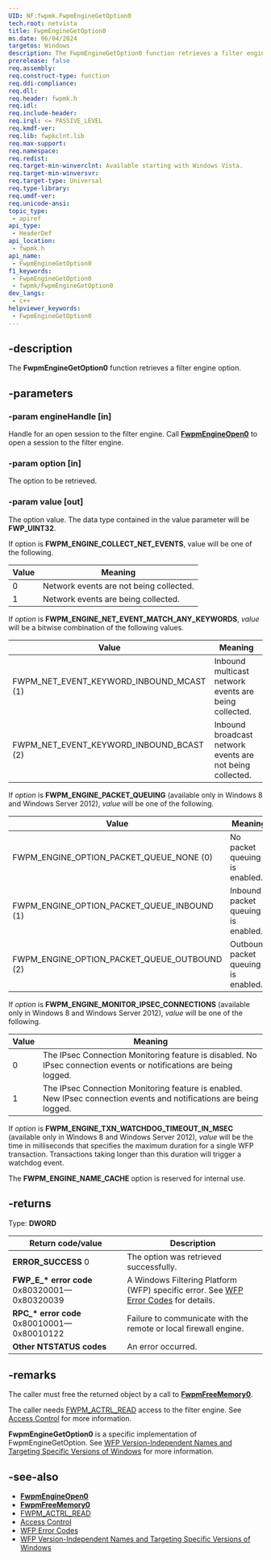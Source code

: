 ```yaml
---
UID: NF:fwpmk.FwpmEngineGetOption0
tech.root: netvista
title: FwpmEngineGetOption0
ms.date: 06/04/2024
targetos: Windows
description: The FwpmEngineGetOption0 function retrieves a filter engine option.
prerelease: false
req.assembly: 
req.construct-type: function
req.ddi-compliance: 
req.dll: 
req.header: fwpmk.h
req.idl: 
req.include-header: 
req.irql: <= PASSIVE_LEVEL
req.kmdf-ver: 
req.lib: fwpkclnt.lib
req.max-support: 
req.namespace: 
req.redist: 
req.target-min-winverclnt: Available starting with Windows Vista.
req.target-min-winversvr: 
req.target-type: Universal
req.type-library: 
req.umdf-ver: 
req.unicode-ansi: 
topic_type:
 - apiref
api_type:
 - HeaderDef
api_location:
 - fwpmk.h
api_name:
 - FwpmEngineGetOption0
f1_keywords:
 - FwpmEngineGetOption0
 - fwpmk/FwpmEngineGetOption0
dev_langs:
 - c++
helpviewer_keywords:
 - FwpmEngineGetOption0
---
```


## -description

The **FwpmEngineGetOption0** function retrieves a filter engine option.

## -parameters

### -param engineHandle [in]

Handle for an open session to the filter engine. Call **[FwpmEngineOpen0](nf-fwpmk-fwpmengineopen0.md)** to open a session to the filter engine.

### -param option [in]

The option to be retrieved.

### -param value [out]

The option value. The data type contained in the value parameter will be **FWP_UINT32**.

If option is **FWPM_ENGINE_COLLECT_NET_EVENTS**, value will be one of the following.

| Value | Meaning |
| ----- | ------- |
| 0     | Network events are not being collected. |
| 1     | Network events are being collected. |

If *option* is **FWPM_ENGINE_NET_EVENT_MATCH_ANY_KEYWORDS**, *value* will be a bitwise combination of the following values.

| Value | Meaning |
| ----- | ------- |
| FWPM_NET_EVENT_KEYWORD_INBOUND_MCAST (1) | Inbound multicast network events are being collected. |
| FWPM_NET_EVENT_KEYWORD_INBOUND_BCAST (2) | Inbound broadcast network events are not being collected. |

If *option* is **FWPM_ENGINE_PACKET_QUEUING** (available only in Windows 8 and Windows Server 2012), *value* will be one of the following.

| Value | Meaning |
| ----- | ------- |
| FWPM_ENGINE_OPTION_PACKET_QUEUE_NONE (0) | No packet queuing is enabled. |
| FWPM_ENGINE_OPTION_PACKET_QUEUE_INBOUND (1) | Inbound packet queuing is enabled. |
| FWPM_ENGINE_OPTION_PACKET_QUEUE_OUTBOUND (2) | Outbound packet queuing is enabled. |

If *option* is **FWPM_ENGINE_MONITOR_IPSEC_CONNECTIONS** (available only in Windows 8 and Windows Server 2012), *value* will be one of the following.

| Value | Meaning |
| ----- | ------- |
| 0     | The IPsec Connection Monitoring feature is disabled. No IPsec connection events or notifications are being logged. |
| 1     | The IPsec Connection Monitoring feature is enabled. New IPsec connection events and notifications are being logged. |

If *option* is **FWPM_ENGINE_TXN_WATCHDOG_TIMEOUT_IN_MSEC** (available only in Windows 8 and Windows Server 2012), *value* will be the time in milliseconds that specifies the maximum duration for a single WFP transaction. Transactions taking longer than this duration will trigger a watchdog event.

The **FWPM_ENGINE_NAME_CACHE** option is reserved for internal use.

## -returns

Type: **DWORD**

| Return code/value | Description |
| ----------------- | ----------- |
| **ERROR_SUCCESS** 0 | The option was retrieved successfully. |
| **FWP_E_\* error code** 0x80320001—0x80320039 | A Windows Filtering Platform (WFP) specific error. See [WFP Error Codes](/windows/desktop/FWP/wfp-error-codes) for details. |
| **RPC_\* error code** 0x80010001—0x80010122 | Failure to communicate with the remote or local firewall engine. |
| **Other NTSTATUS codes** | An error occurred. |

## -remarks

The caller must free the returned object by a call to **[FwpmFreeMemory0](nf-fwpmk-fwpmfreememory0.md)**.

The caller needs [FWPM_ACTRL_READ](/windows/desktop/FWP/access-right-identifiers) access to the filter engine. See [Access Control](/windows/desktop/FWP/access-control) for more information.

**FwpmEngineGetOption0** is a specific implementation of FwpmEngineGetOption. See [WFP Version-Independent Names and Targeting Specific Versions of Windows](/windows/desktop/FWP/wfp-version-independent-names-and-targeting-specific-versions-of-windows) for more information.

## -see-also

- **[FwpmEngineOpen0](nf-fwpmk-fwpmengineopen0.md)**
- **[FwpmFreeMemory0](nf-fwpmk-fwpmfreememory0.md)**
- [FWPM_ACTRL_READ](/windows/desktop/FWP/access-right-identifiers)
- [Access Control](/windows/desktop/FWP/access-control)
- [WFP Error Codes](/windows/desktop/FWP/wfp-error-codes)
- [WFP Version-Independent Names and Targeting Specific Versions of Windows](/windows/desktop/FWP/wfp-version-independent-names-and-targeting-specific-versions-of-windows)
